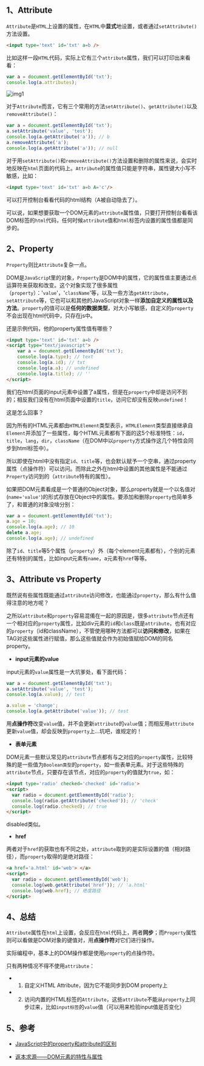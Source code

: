 ## 1、Attribute
`Attribute`是`HTML`上设置的属性，在`HTML`中**显式**地设置，或者通过`setAttribute()`方法设置。   
```html
<input type='text' id='txt' a=b />
```
比如这样一段`HTML`代码，实际上它有三个`attribute`属性，我们可以打印出来看看：  
```js
var a = document.getElementById('txt');
console.log(a.attributes);
```

![img1](https://images2015.cnblogs.com/blog/675542/201509/675542-20150906164922029-2117616374.png)

对于`Attribute`而言，它有三个常用的方法`setAttribute()`、`getAttribute()`以及`removeAttribute()`：   
```js
var a = document.getElementById('txt');
a.setAttribute('value', 'test');
console.log(a.getAttribute('a')); // b
a.removeAttribute('a');
console.log(a.getAttribute('a')); // null
```

对于用`setAttribute()`和`removeAttribute()`方法设置和删除的属性来说，会实时地反映在`html`页面的代码上。`Attribute`的属性值只能是字符串，属性键大小写不敏感，比如：   
```html
<input type='text' id='txt' a=b A='c'/>
```
可以打开控制台看看代码的html结构（A被自动隐去了）。   

可以说，如果想要获取一个DOM元素的`attribute`属性值，只要打开控制台看看该DOM标签的`html`代码，任何时候`attribute`值和`html`标签内设置的属性值都是同步的。     

## 2、Property
`Property`则比`Attribute`复杂一点。  

DOM是`JavaScrip`t里的对象，`Property`是DOM中的属性，它的属性值主要通过点运算符来获取和改变。这个对象实现了很多属性（`property`）：'`value`'，'`className`'等，以及一些方法`getAttribute`，`setAttribute`等，它也可以和其他的JavaScript对象一样**添加自定义的属性以及方法**。`property`的值可以是**任何的数据类型**，对大小写敏感，自定义的`property`不会出现在html代码中，只存在js中。      


还是示例代码，他的property属性值有哪些？
 
```html
<input type='text' id='txt' a=b />
<script type="text/javascript">
    var a = document.getElementById('txt');
    console.log(a.type); // text
    console.log(a.id); // txt
    console.log(a.a); // undefined
    console.log(a.title); // ''
</script>
```

我们在html页面的input元素中设置了a属性，但是在`property`中却是访问不到的；相反我们没有在html页面中设置的`title`，访问它却没有反映`undefined`！

这是怎么回事？   

因为所有的HTML元素都由`HTMLElement`类型表示，`HTMLElement`类型直接继承自`Element`并添加了一些属性，每个HTML元素都有下面的这5个标准特性：`id`，`title`，`lang`，`dir`，`className`（在DOM中以`property`方式操作这几个特性会同步到html标签中）。

所以即使在html中没有指定`id`、`title`等，也会默认赋予一个空串，通过property属性（点操作符）可以访问。而除此之外在html中设置的其他属性是不能通过`Property`访问到的（`attribute`特有的属性）。

如果把DOM元素看成是一个普通的Object对象，那么property就是一个以名值对(`name='value'`)的形式存放在Object中的属性。要添加和删除`property`也简单多了，和普通的对象没啥分别：   
```js
var a = document.getElementById('txt');
a.age = 10;
console.log(a.age); // 10
delete a.age;
console.log(a.age); // undefined
```
除了`id`、`title`等5个属性（`property`）外（每个element元素都有），个别的元素还有特别的属性，比如input元素有`name`，a元素有`href`等等。   

## 3、Attribute vs Property

既然说有些属性既能通过`attribute`访问修改，也能通过`property`，那么有什么值得注意的地方呢？  

之所以`attribute`和`property`容易混倄在一起的原因是，很多`attribute`节点还有一个相对应的`property`属性，比如div元素的`id`和`class`既是`attribute`，也有对应的`property`（id和className），不管使用哪种方法都可以**访问和修改**，如果在TAG对这些属性进行赋值，那么这些值就会作为初始值赋给DOM的同名property。


* **input元素的value**

input元素的`value`属性是一大坑爹处，看下面代码：

```js
var a = document.getElementById('txt');
a.setAttribute('value', 'test');
console.log(a.value); // test

a.value = 'change';
console.log(a.getAttribute('value')); // test
```

用**点操作符**改变`value`值，并不会更新`attribute`的`value`值；而相反用`attribute`更新`value`值，却会反映到`property`上...坑吧，谁规定的！

* **表单元素**  

DOM元素一些默认常见的`attribute`节点都有与之对应的`property`属性，比较特殊的是一些值为`Boolean类型`的`property`，如一些表单元素。对于这些特殊的`attribute`节点，只要存在该节点，对应的`property`的值就为`true`，如：  
```html
<input type='radio' checked='checked' id='radio'>
<script>
  var radio = document.getElementById('radio');
  console.log(radio.getAttribute('checked')); // 'check'
  console.log(radio.checked); // true
</script>
```
disabled类似。

* **href**

两者对于`href`的获取也有不同之处，`attribute`取到的是实际设置的值（相对路径），而`property`取得的是绝对路径：   

```html
<a href='a.html' id='web'> </a>
<script>
  var radio = document.getElementById('web');
  console.log(web.getAttribute('href')); // 'a.html' 
  console.log(web.href); // 绝度路径
</script>
```

## 4、总结
`Attribute`属性在`html`上设置，会反应在`html`代码上，两者**同步**；而`Property`属性则可以看做是DOM对象的键值对，用**点操作符**对它们进行操作。   

实际编程中，基本上的DOM操作都是使用`property`的点操作符。

只有两种情况不得不使用`attribute`：  

* 1. 自定义HTML Attribute，因为它不能同步到DOM property上

* 2. 访问内置的HTML标签的`Attribute`，这些`attribute`不能从`property`上同步过来，比如`input标签`的`value`值（可以用来检验input值是否变化）


## 5、参考
* [JavaScript中的property和attribute的区别](https://www.jianshu.com/p/rRssiL)

* [返本求源——DOM元素的特性与属性](http://www.cnblogs.com/dojo-lzz/p/4781563.html)